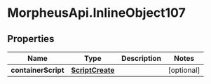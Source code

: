 # MorpheusApi.InlineObject107

## Properties

Name | Type | Description | Notes
------------ | ------------- | ------------- | -------------
**containerScript** | [**ScriptCreate**](ScriptCreate.md) |  | [optional] 



